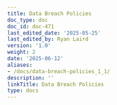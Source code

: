 ```yaml
---
title: Data Breach Policies
doc_type: doc
doc_id: doc-471
last_edited_date: '2025-05-25'
last_edited_by: Ryan Laird
version: '1.0'
weight: 2
date: '2025-06-12'
aliases:
- /docs/data-breach-policies_1_1/
description: ''
linkTitle: Data Breach Policies
type: docs
---
```


<!-- Unsupported block type: unsupported -->
